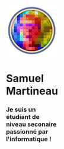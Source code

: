 <div style="margin: 0 auto; width: min-content;">
  <img alt="avatar" src="https://raw.githubusercontent.com/Samuel-Martineau/Samuel-Martineau/master/avatar.png">
  <h1>Samuel Martineau</h1>
  <h3>Je suis un étudiant de niveau seconaire passionné par l'informatique !</h3>
</div>
